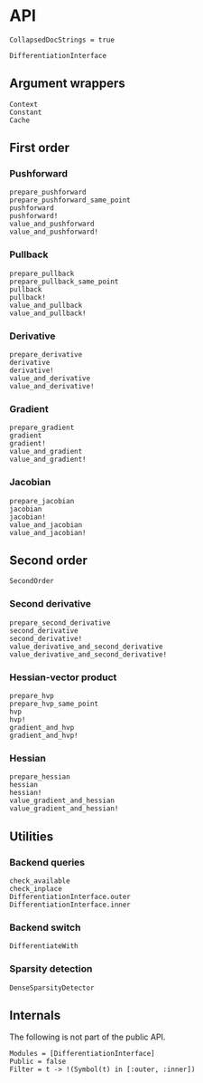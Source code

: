 # API

```@meta
CollapsedDocStrings = true
```

```@docs
DifferentiationInterface
```

## Argument wrappers

```@docs
Context
Constant
Cache
```

## First order

### Pushforward

```@docs
prepare_pushforward
prepare_pushforward_same_point
pushforward
pushforward!
value_and_pushforward
value_and_pushforward!
```

### Pullback

```@docs
prepare_pullback
prepare_pullback_same_point
pullback
pullback!
value_and_pullback
value_and_pullback!
```

### Derivative

```@docs
prepare_derivative
derivative
derivative!
value_and_derivative
value_and_derivative!
```

### Gradient

```@docs
prepare_gradient
gradient
gradient!
value_and_gradient
value_and_gradient!
```

### Jacobian

```@docs
prepare_jacobian
jacobian
jacobian!
value_and_jacobian
value_and_jacobian!
```

## Second order

```@docs
SecondOrder
```

### Second derivative

```@docs
prepare_second_derivative
second_derivative
second_derivative!
value_derivative_and_second_derivative
value_derivative_and_second_derivative!
```

### Hessian-vector product

```@docs
prepare_hvp
prepare_hvp_same_point
hvp
hvp!
gradient_and_hvp
gradient_and_hvp!
```

### Hessian

```@docs
prepare_hessian
hessian
hessian!
value_gradient_and_hessian
value_gradient_and_hessian!
```

## Utilities

### Backend queries

```@docs
check_available
check_inplace
DifferentiationInterface.outer
DifferentiationInterface.inner
```

### Backend switch

```@docs
DifferentiateWith
```

### Sparsity detection

```@docs
DenseSparsityDetector
```

## Internals

The following is not part of the public API.

```@autodocs
Modules = [DifferentiationInterface]
Public = false
Filter = t -> !(Symbol(t) in [:outer, :inner])
```
